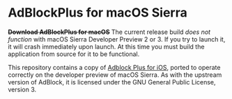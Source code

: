 # AdBlockPlus for macOS Sierra

~~**Download AdBlockPlus for macOS**~~ The current release build _does not function_ with macOS Sierra Developer Preview 2 or 3. If you try to launch it, it will crash immediately upon launch. At this time you must build the application from source for it to be functional.

This repository contains a copy of [Adblock Plus for iOS](https://github.com/adblockplus/adblockplussafariios),
ported to operate correctly on the developer preview of macOS Sierra.
As with the upstream version of AdBlock, it is licensed under the
GNU General Public License, version 3.

